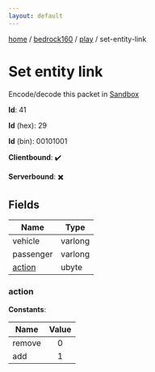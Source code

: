 ```yaml
---
layout: default
---
```


[home](/)  /  [bedrock160](/protocol/bedrock160)  /  [play](/protocol/bedrock160/play)  /  set-entity-link

# Set entity link

Encode/decode this packet in [Sandbox](../../../sandbox/bedrock160#play.set_entity_link)

**Id**: 41

**Id** (hex): 29

**Id** (bin): 00101001

**Clientbound**: ✔️

**Serverbound**: ✖️

## Fields

Name | Type
---|---
vehicle | varlong
passenger | varlong
[action](#action) | ubyte

### action

**Constants**:

Name | Value
---|:---:
remove | 0
add | 1
